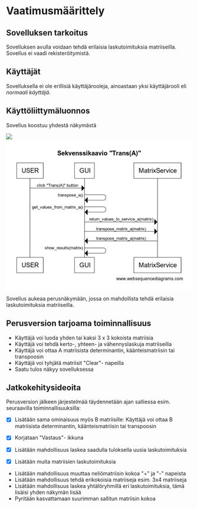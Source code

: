 # Vaatimusmäärittely

## Sovelluksen tarkoitus

Sovelluksen avulla voidaan tehdä erilaisia laskutoimituksia matriiseilla. Sovellus ei vaadi rekisteröitymistä.

## Käyttäjät

Sovelluksella ei ole erillisiä käyttäjärooleja, ainoastaan yksi käyttäjärooli eli _normaali käyttäjä_.

## Käyttöliittymäluonnos

Sovellus koostuu yhdestä näkymästä

![](https://github.com/mhamaril/ot-harjoitustyo/tree/master/dokumentaatio/kayttoliittymaluonnos.jpg)
![](https://github.com/mhamaril/ot-harjoitustyo/blob/master/dokumentaatio/sekvenssikaavio.jpg)

Sovellus aukeaa perusnäkymään, jossa on mahdollista tehdä erilaisia laskutoimituksia matriiseilla.

## Perusversion tarjoama toiminnallisuus

- Käyttäjä voi luoda yhden tai kaksi 3 x 3 kokoista matriisia
- Käyttäjä voi tehdä kerto-, yhteen- ja vähennyslaskuja matriiseilla
- Käyttäjä voi ottaa A matriisista determinantin, käänteismatriisin tai transpoosin
- Käyttäjä voi tyhjätä matriisit "Clear"- napeilla
- Saatu tulos näkyy sovelluksessa

## Jatkokehitysideoita

Perusversion jälkeen järjestelmää täydennetään ajan salliessa esim. seuraavilla toiminnallisuuksilla:
- [x] Lisätään sama ominaisuus myös B matriisille: Käyttäjä voi ottaa B matriisista determinantin, käänteismatriisin tai transpoosin

- [x] Korjataan "Vastaus"- ikkuna

- [x] Lisätään mahdollisuus laskea saadulla tuloksella uusia laskutoimituksia

- [x] Lisätään muita matriisien laskutoimituksia

- Lisätään mahdollisuus muuttaa neliömatriisin kokoa "+" ja "-" napeista
- Lisätään mahdollisuus tehdä erikokoisia matriiseja esim. 3x4 matriiseja
- Lisätään mahdollisuus laskea yhtälöryhmillä eri laskutoimituksia, tämä lisäisi yhden näkymän lisää
- Pyritään kasvattamaan suurimman sallitun matriisin kokoa


